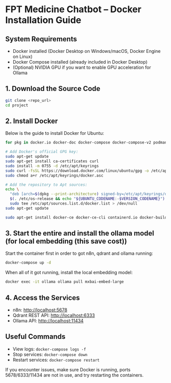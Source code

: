 
# FPT Medicine Chatbot – Docker Installation Guide

## System Requirements
- Docker installed (Docker Desktop on Windows/macOS, Docker Engine on Linux)
- Docker Compose installed (already included in Docker Desktop)
- (Optional) NVIDIA GPU if you want to enable GPU acceleration for Ollama

## 1. Download the Source Code
```bash
git clone <repo_url>
cd project
````

## 2. Install Docker
Below is the guide to install Docker for Ubuntu:

```bash
for pkg in docker.io docker-doc docker-compose docker-compose-v2 podman-docker containerd runc; do sudo apt-get remove $pkg; done
````

```bash
# Add Docker's official GPG key:
sudo apt-get update
sudo apt-get install ca-certificates curl
sudo install -m 0755 -d /etc/apt/keyrings
sudo curl -fsSL https://download.docker.com/linux/ubuntu/gpg -o /etc/apt/keyrings/docker.asc
sudo chmod a+r /etc/apt/keyrings/docker.asc

# Add the repository to Apt sources:
echo \
  "deb [arch=$(dpkg --print-architecture) signed-by=/etc/apt/keyrings/docker.asc] https://download.docker.com/linux/ubuntu \
  $(. /etc/os-release && echo "${UBUNTU_CODENAME:-$VERSION_CODENAME}") stable" | \
  sudo tee /etc/apt/sources.list.d/docker.list > /dev/null
sudo apt-get update
````

```bash
sudo apt-get install docker-ce docker-ce-cli containerd.io docker-buildx-plugin docker-compose-plugin
````



## 3. Start the entire and install the ollama model (for local embedding (this save cost))

Start the container first in order to got n8n, qdrant and ollama running:

```bash
docker-compose up -d
```

When all of it got running, install the local embedding model:

```bash
docker exec -it ollama ollama pull mxbai-embed-large
```

## 4. Access the Services

* n8n: [http://localhost:5678](http://localhost:5678)
* Qdrant REST API: [http://localhost:6333](http://localhost:6333)
* Ollama API: [http://localhost:11434](http://localhost:11434)

## Useful Commands

* View logs: `docker-compose logs -f`
* Stop services: `docker-compose down`
* Restart services: `docker-compose restart`

If you encounter issues, make sure Docker is running, ports 5678/6333/11434 are not in use, and try restarting the containers.
